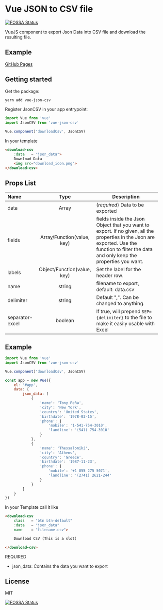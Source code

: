 # Vue JSON to CSV file
[![FOSSA Status](https://app.fossa.io/api/projects/git%2Bgithub.com%2FBelphemur%2Fvue-json-csv.svg?type=shield)](https://app.fossa.io/projects/git%2Bgithub.com%2FBelphemur%2Fvue-json-csv?ref=badge_shield)

VueJS component to export Json Data into CSV file and download the resulting file.
## Example
[GitHub Pages](https://belphemur.github.io/vue-json-csv/)

## Getting started

Get the package:
```bash
yarn add vue-json-csv
```

Register JsonCSV in your app entrypoint:
```js
import Vue from 'vue'
import JsonCSV from 'vue-json-csv'

Vue.component('downloadCsv', JsonCSV)
```

In your template
```html
<download-csv
    :data   = "json_data">
    Download Data
    <img src="download_icon.png">
</download-csv>
```

## Props List

| Name             | Type  | Description |
| :---             | :---: | ---         |
| data  | Array  | (_required_) Data to be exported |
| fields  | Array/Function(value, key)  | fields inside the Json Object that you want to export. If no given, all the properties in the Json are exported. Use the function to filter the data and only keep the properties you want. |
| labels  | Object/Function(value, key)  | Set the label for the header row. |
| name    | string | filename to export, default: data.csv |
| delimiter| string| Default ",". Can be changed to anything.|
| separator-excel| boolean|If true, will prepend `SEP={delimiter}` to the file to make it easily usable with Excel|


## Example

```js
import Vue from 'vue'
import JsonCSV from 'vue-json-csv'

Vue.component('downloadCsv', JsonCSV)

const app = new Vue({
    el: '#app',
    data: {     
        json_data: [
            {
                'name': 'Tony Peña',
                'city': 'New York',
                'country': 'United States',
                'birthdate': '1978-03-15',
                'phone': {
                    'mobile': '1-541-754-3010',
                    'landline': '(541) 754-3010'
                }
            },
            {
                'name': 'Thessaloniki',
                'city': 'Athens',
                'country': 'Greece',
                'birthdate': '1987-11-23',
                'phone': {
                    'mobile': '+1 855 275 5071',
                    'landline': '(2741) 2621-244'
                }
            }
        ]
    }
})
```

In your Template call it like

```html
<download-csv
	class   = "btn btn-default"
	:data   = "json_data"
	name    = "filename.csv">

	Download CSV (This is a slot)

</download-csv>
```
REQUIRED
- json_data: Contains the data you want to export


## License
MIT

[![FOSSA Status](https://app.fossa.io/api/projects/git%2Bgithub.com%2FBelphemur%2Fvue-json-csv.svg?type=large)](https://app.fossa.io/projects/git%2Bgithub.com%2FBelphemur%2Fvue-json-csv?ref=badge_large)
